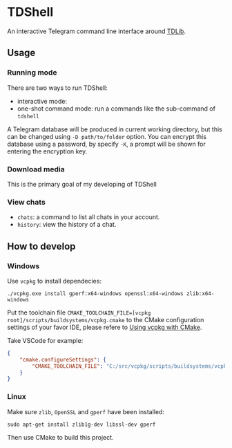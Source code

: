 # TDShell

An interactive Telegram command line interface around [TDLib](https://github.com/tdlib/td).

## Usage

### Running mode

There are two ways to run TDShell:

* interactive mode: 
* one-shot command mode: run a commands like the sub-command of `tdshell`

A Telegram database will be produced in current working directory, but this can be changed using `-D path/to/folder` option. You can encrypt this database using a password, by specify `-K`, a prompt will be shown for entering the encryption key.

### Download media

This is the primary goal of my developing of TDShell

### View chats

* `chats`: a command to list all chats in your account.
* `history`: view the history of a chat.

## How to develop

### Windows

Use `vcpkg` to install dependecies:

```shell
./vcpkg.exe install gperf:x64-windows openssl:x64-windows zlib:x64-windows
```

Put the toolchain file `CMAKE_TOOLCHAIN_FILE=[vcpkg root]/scripts/buildsystems/vcpkg.cmake` to the CMake configuration settings of your favor IDE, please refere to [Using vcpkg with CMake](https://github.com/Microsoft/vcpkg#using-vcpkg-with-cmake).

Take VSCode for example:

```json
{
    "cmake.configureSettings": {
        "CMAKE_TOOLCHAIN_FILE": "C:/src/vcpkg/scripts/buildsystems/vcpkg.cmake"
    }
}
```

### Linux

Make sure `zlib`, `OpenSSL` and `gperf` have been installed:

```shell
sudo apt-get install zlib1g-dev libssl-dev gperf
```

Then use CMake to build this project.
